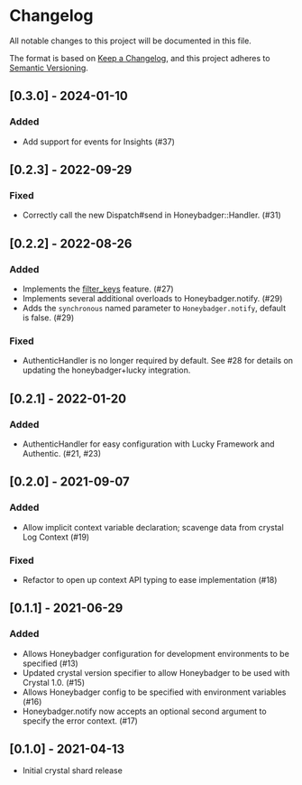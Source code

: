 # Changelog
All notable changes to this project will be documented in this file.

The format is based on [Keep a Changelog](https://keepachangelog.com/en/1.0.0/),
and this project adheres to [Semantic Versioning](https://semver.org/spec/v2.0.0.html).

## [0.3.0] - 2024-01-10
### Added
- Add support for events for Insights (#37)

## [0.2.3] - 2022-09-29
### Fixed
- Correctly call the new Dispatch#send in Honeybadger::Handler. (#31)

## [0.2.2] - 2022-08-26
### Added
- Implements the [filter_keys](https://docs.honeybadger.io/lib/ruby/getting-started/filtering-sensitive-data/) feature. (#27)
- Implements several additional overloads to Honeybadger.notify. (#29)
- Adds the `synchronous` named parameter to `Honeybadger.notify`, default is false. (#29)
### Fixed
- AuthenticHandler is no longer required by default. See #28 for details on updating the honeybadger+lucky integration.

## [0.2.1] - 2022-01-20
### Added
- AuthenticHandler for easy configuration with Lucky Framework and Authentic. (#21, #23)

## [0.2.0] - 2021-09-07
### Added
- Allow implicit context variable declaration; scavenge data from crystal Log Context (#19)

### Fixed
- Refactor to open up context API typing to ease implementation (#18)

## [0.1.1] - 2021-06-29
### Added
- Allows Honeybadger configuration for development environments to be specified (#13)
- Updated crystal version specifier to allow Honeybadger to be used with Crystal 1.0. (#15)
- Allows Honeybadger config to be specified with environment variables (#16)
- Honeybadger.notify now accepts an optional second argument to specify the error context. (#17)

## [0.1.0] - 2021-04-13
- Initial crystal shard release
